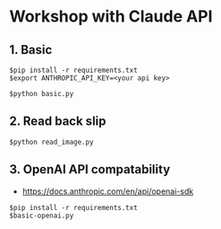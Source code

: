 # Workshop with Claude API


## 1. Basic
```
$pip install -r requirements.txt
$export ANTHROPIC_API_KEY=<your api key>

$python basic.py
```

## 2. Read back slip
```
$python read_image.py
```

## 3. OpenAI API compatability
* https://docs.anthropic.com/en/api/openai-sdk

```
$pip install -r requirements.txt
$basic-openai.py
```